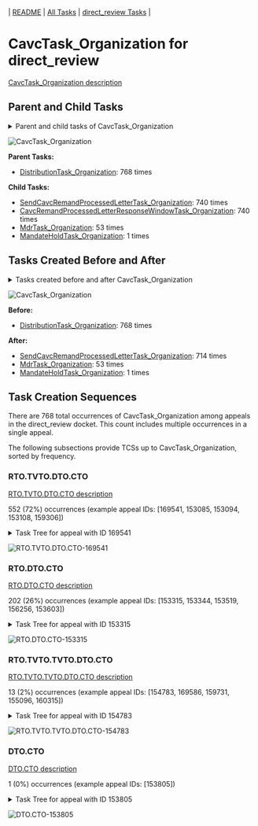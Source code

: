 <!-- DO NOT EDIT THIS FILE.  This file is autogenerated. -->
| [README](../README.md) | [All Tasks](../alltasks.md) | [direct_review Tasks](tasklist.md) |

# CavcTask_Organization for direct_review

[CavcTask_Organization description](../descr/CavcTask_Organization.md)

## Parent and Child Tasks

<details><summary markdown='span'>Parent and child tasks of CavcTask_Organization
</summary>

```
digraph G {
rankdir=LR;
node [shape=box]
"CavcTask_Organization" -> "SendCavcRemandProcessedLetterTask_Organization" [label=740]
"CavcTask_Organization" -> "CavcRemandProcessedLetterResponseWindowTask_Organization" [label=740]
"CavcTask_Organization" -> "MdrTask_Organization" [label=53]
"CavcTask_Organization" -> "MandateHoldTask_Organization" [label=1]
"DistributionTask_Organization" -> "CavcTask_Organization" [label=768]
}
```
</details>

![CavcTask_Organization](dot/CavcTask_Organization-parentchild.dot.png)

**Parent Tasks:**

   * [DistributionTask_Organization](DistributionTask_Organization.md): 768 times

**Child Tasks:**

   * [SendCavcRemandProcessedLetterTask_Organization](SendCavcRemandProcessedLetterTask_Organization.md): 740 times
   * [CavcRemandProcessedLetterResponseWindowTask_Organization](CavcRemandProcessedLetterResponseWindowTask_Organization.md): 740 times
   * [MdrTask_Organization](MdrTask_Organization.md): 53 times
   * [MandateHoldTask_Organization](MandateHoldTask_Organization.md): 1 times

## Tasks Created Before and After

<details><summary markdown='span'>Tasks created before and after CavcTask_Organization</summary>

```
digraph G {
rankdir=LR;

"CavcTask_Organization" -> "SendCavcRemandProcessedLetterTask_Organization" [label=714]
"CavcTask_Organization" -> "MdrTask_Organization" [label=53]
"CavcTask_Organization" -> "MandateHoldTask_Organization" [label=1]
"DistributionTask_Organization" -> "CavcTask_Organization" [label=768]
}
```
</details>

![CavcTask_Organization](dot/CavcTask_Organization.dot.png)

**Before:**

   * [DistributionTask_Organization](DistributionTask_Organization.md): 768 times

**After:**

   * [SendCavcRemandProcessedLetterTask_Organization](SendCavcRemandProcessedLetterTask_Organization.md): 714 times
   * [MdrTask_Organization](MdrTask_Organization.md): 53 times
   * [MandateHoldTask_Organization](MandateHoldTask_Organization.md): 1 times

## Task Creation Sequences

There are 768 total occurrences of CavcTask_Organization among appeals in the direct_review docket.  This count includes multiple occurrences in a single appeal.

The following subsections provide TCSs up to CavcTask_Organization, sorted by frequency.

### RTO.TVTO.DTO.CTO

[RTO.TVTO.DTO.CTO description](../descr/RTO.TVTO.DTO.CTO.md)

552 (72%) occurrences (example appeal IDs: [169541, 153085, 153094, 153108, 159306])

<details><summary markdown='span'>Task Tree for appeal with ID 169541</summary>

```
@startuml
skinparam {
  ObjectBorderColor #555
  ObjectBorderThickness 0
  ObjectFontStyle bold
  ObjectFontSize 14
  ObjectAttributeFontColor #333
  ObjectAttributeFontSize 12
}
  object 0.RootTask #8dd3c7 {
Organization
}
  object 1.TrackVeteranTask #bebada {
Organization
}
  object 2.DistributionTask #ffffb3 {
Organization
}
  object 3.CavcTask #bcbd22 {
Organization  <back:white>    </back>
}
  object 4.SendCavcRemandProcessedLetterTask #7f7f7f {
Organization
}
  object 5.SendCavcRemandProcessedLetterTask #7f7f7f {
User
}
  object 6.CavcRemandProcessedLetterResponseWindowTask #1f77b4 {
Organization
}
  object 7.TimedHoldTask #fccde5 {
Organization
}
0.RootTask -- 1.TrackVeteranTask
0.RootTask -- 2.DistributionTask
2.DistributionTask -- 3.CavcTask
3.CavcTask -- 4.SendCavcRemandProcessedLetterTask
4.SendCavcRemandProcessedLetterTask -- 5.SendCavcRemandProcessedLetterTask
3.CavcTask -- 6.CavcRemandProcessedLetterResponseWindowTask
6.CavcRemandProcessedLetterResponseWindowTask -- 7.TimedHoldTask
@enduml
```
</details>

![RTO.TVTO.DTO.CTO-169541](uml/RTO.TVTO.DTO.CTO-169541.png)

### RTO.DTO.CTO

[RTO.DTO.CTO description](../descr/RTO.DTO.CTO.md)

202 (26%) occurrences (example appeal IDs: [153315, 153344, 153519, 156256, 153603])

<details><summary markdown='span'>Task Tree for appeal with ID 153315</summary>

```
@startuml
skinparam {
  ObjectBorderColor #555
  ObjectBorderThickness 0
  ObjectFontStyle bold
  ObjectFontSize 14
  ObjectAttributeFontColor #333
  ObjectAttributeFontSize 12
}
  object 0.RootTask #8dd3c7 {
Organization
}
  object 1.DistributionTask #ffffb3 {
Organization
}
  object 2.CavcTask #bcbd22 {
Organization  <back:white>    </back>
}
  object 3.SendCavcRemandProcessedLetterTask #7f7f7f {
Organization
}
  object 4.SendCavcRemandProcessedLetterTask #7f7f7f {
User
}
  object 5.CavcRemandProcessedLetterResponseWindowTask #1f77b4 {
Organization
}
  object 6.TimedHoldTask #fccde5 {
Organization
}
  object 7.CavcRemandProcessedLetterResponseWindowTask #1f77b4 {
User
}
  object 8.JudgeAssignTask #ccebc5 {
User
}
  object 9.JudgeDecisionReviewTask #d9d9d9 {
User
}
  object 10.AttorneyTask #bc80bd {
User
}
  object 11.BvaDispatchTask #b3de69 {
Organization
}
  object 12.BvaDispatchTask #b3de69 {
User
}
0.RootTask -- 1.DistributionTask
1.DistributionTask -- 2.CavcTask
2.CavcTask -- 3.SendCavcRemandProcessedLetterTask
3.SendCavcRemandProcessedLetterTask -- 4.SendCavcRemandProcessedLetterTask
2.CavcTask -- 5.CavcRemandProcessedLetterResponseWindowTask
5.CavcRemandProcessedLetterResponseWindowTask -- 6.TimedHoldTask
5.CavcRemandProcessedLetterResponseWindowTask -- 7.CavcRemandProcessedLetterResponseWindowTask
0.RootTask -- 8.JudgeAssignTask
0.RootTask -- 9.JudgeDecisionReviewTask
9.JudgeDecisionReviewTask -- 10.AttorneyTask
0.RootTask -- 11.BvaDispatchTask
11.BvaDispatchTask -- 12.BvaDispatchTask
@enduml
```
</details>

![RTO.DTO.CTO-153315](uml/RTO.DTO.CTO-153315.png)

### RTO.TVTO.TVTO.DTO.CTO

[RTO.TVTO.TVTO.DTO.CTO description](../descr/RTO.TVTO.TVTO.DTO.CTO.md)

13 (2%) occurrences (example appeal IDs: [154783, 169586, 159731, 155096, 160315])

<details><summary markdown='span'>Task Tree for appeal with ID 154783</summary>

```
@startuml
skinparam {
  ObjectBorderColor #555
  ObjectBorderThickness 0
  ObjectFontStyle bold
  ObjectFontSize 14
  ObjectAttributeFontColor #333
  ObjectAttributeFontSize 12
}
  object 0.RootTask #8dd3c7 {
Organization
}
  object 1.TrackVeteranTask #bebada {
Organization
}
  object 2.TrackVeteranTask #bebada {
Organization
}
  object 3.DistributionTask #ffffb3 {
Organization
}
  object 4.CavcTask #bcbd22 {
Organization  <back:white>    </back>
}
  object 5.SendCavcRemandProcessedLetterTask #7f7f7f {
Organization
}
  object 6.SendCavcRemandProcessedLetterTask #7f7f7f {
User
}
  object 7.CavcRemandProcessedLetterResponseWindowTask #1f77b4 {
Organization
}
  object 8.TimedHoldTask #fccde5 {
Organization
}
  object 9.CavcRemandProcessedLetterResponseWindowTask #1f77b4 {
User
}
  object 10.JudgeAssignTask #ccebc5 {
User
}
  object 11.JudgeDecisionReviewTask #d9d9d9 {
User
}
  object 12.AttorneyTask #bc80bd {
User
}
  object 13.BvaDispatchTask #b3de69 {
Organization
}
  object 14.BvaDispatchTask #b3de69 {
User
}
0.RootTask -- 1.TrackVeteranTask
0.RootTask -- 2.TrackVeteranTask
0.RootTask -- 3.DistributionTask
3.DistributionTask -- 4.CavcTask
4.CavcTask -- 5.SendCavcRemandProcessedLetterTask
5.SendCavcRemandProcessedLetterTask -- 6.SendCavcRemandProcessedLetterTask
4.CavcTask -- 7.CavcRemandProcessedLetterResponseWindowTask
7.CavcRemandProcessedLetterResponseWindowTask -- 8.TimedHoldTask
7.CavcRemandProcessedLetterResponseWindowTask -- 9.CavcRemandProcessedLetterResponseWindowTask
0.RootTask -- 10.JudgeAssignTask
0.RootTask -- 11.JudgeDecisionReviewTask
11.JudgeDecisionReviewTask -- 12.AttorneyTask
0.RootTask -- 13.BvaDispatchTask
13.BvaDispatchTask -- 14.BvaDispatchTask
@enduml
```
</details>

![RTO.TVTO.TVTO.DTO.CTO-154783](uml/RTO.TVTO.TVTO.DTO.CTO-154783.png)

### DTO.CTO

[DTO.CTO description](../descr/DTO.CTO.md)

1 (0%) occurrences (example appeal IDs: [153805])

<details><summary markdown='span'>Task Tree for appeal with ID 153805</summary>

```
@startuml
skinparam {
  ObjectBorderColor #555
  ObjectBorderThickness 0
  ObjectFontStyle bold
  ObjectFontSize 14
  ObjectAttributeFontColor #333
  ObjectAttributeFontSize 12
}
  object 0.RootTask #8dd3c7 {
Organization
}
  object 1.TrackVeteranTask #bebada {
Organization
}
  object 2.DistributionTask #ffffb3 {
Organization
}
  object 3.CavcTask #bcbd22 {
Organization  <back:white>    </back>
}
  object 4.SendCavcRemandProcessedLetterTask #7f7f7f {
Organization
}
  object 5.SendCavcRemandProcessedLetterTask #7f7f7f {
User
}
  object 6.CavcRemandProcessedLetterResponseWindowTask #1f77b4 {
Organization
}
  object 7.TimedHoldTask #fccde5 {
Organization
}
  object 8.CavcRemandProcessedLetterResponseWindowTask #1f77b4 {
User
}
  object 9.JudgeAssignTask #ccebc5 {
User
}
  object 10.JudgeAssignTask #ccebc5 {
User
}
  object 11.TimedHoldTask #fccde5 {
User
}
  object 12.DocketSwitchMailTask #e377c2 {
Organization
}
  object 13.DocketSwitchMailTask #e377c2 {
User
}
  object 14.DocketSwitchRulingTask #e377c2 {
User
}
  object 15.DocketSwitchGrantedTask #9467bd {
Organization
}
  object 16.DocketSwitchGrantedTask #9467bd {
User
}
  object 17.EvidenceOrArgumentMailTask #ffffb3 {
Organization
}
  object 18.EvidenceOrArgumentMailTask #ffffb3 {
Organization
}
  object 19.EvidenceOrArgumentMailTask #ffffb3 {
User
}
0.RootTask -- 1.TrackVeteranTask
0.RootTask -- 2.DistributionTask
2.DistributionTask -- 3.CavcTask
3.CavcTask -- 4.SendCavcRemandProcessedLetterTask
4.SendCavcRemandProcessedLetterTask -- 5.SendCavcRemandProcessedLetterTask
3.CavcTask -- 6.CavcRemandProcessedLetterResponseWindowTask
6.CavcRemandProcessedLetterResponseWindowTask -- 7.TimedHoldTask
6.CavcRemandProcessedLetterResponseWindowTask -- 8.CavcRemandProcessedLetterResponseWindowTask
0.RootTask -- 9.JudgeAssignTask
0.RootTask -- 10.JudgeAssignTask
10.JudgeAssignTask -- 11.TimedHoldTask
0.RootTask -- 12.DocketSwitchMailTask
12.DocketSwitchMailTask -- 13.DocketSwitchMailTask
0.RootTask -- 14.DocketSwitchRulingTask
14.DocketSwitchRulingTask -- 15.DocketSwitchGrantedTask
15.DocketSwitchGrantedTask -- 16.DocketSwitchGrantedTask
0.RootTask -- 17.EvidenceOrArgumentMailTask
17.EvidenceOrArgumentMailTask -- 18.EvidenceOrArgumentMailTask
18.EvidenceOrArgumentMailTask -- 19.EvidenceOrArgumentMailTask
@enduml
```
</details>

![DTO.CTO-153805](uml/DTO.CTO-153805.png)

